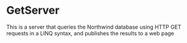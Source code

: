 # GetServer
This is a server that queries the Northwind database using HTTP GET requests in a LINQ syntax, and publishes the results to a web page
